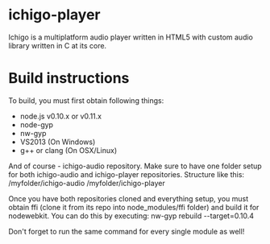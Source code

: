 ichigo-player
=============

Ichigo is a multiplatform audio player written in HTML5 with custom audio library written in C at its core.


Build instructions
=============
To build, you must first obtain following things:
* node.js v0.10.x or v0.11.x
* node-gyp
* nw-gyp
* VS2013 (On Windows)
* g++ or clang (On OSX/Linux)

And of course - ichigo-audio repository. Make sure to have one folder setup for both ichigo-audio and ichigo-player repositories. Structure like this:
/myfolder/ichigo-audio
/myfolder/ichigo-player

Once you have both repositories cloned and everything setup, you must obtain ffi (clone it from its repo into node_modules/ffi folder) and build it for nodewebkit. You can do this by executing:
nw-gyp rebuild --target=0.10.4

Don't forget to run the same command for every single module as well!